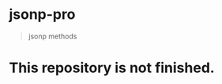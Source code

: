 # jsonp-pro

> jsonp methods

# This repository is not finished.

<!-- ## Status

[![Commitizen friendly](https://img.shields.io/badge/commitizen-friendly-brightgreen.svg)](http://commitizen.github.io/cz-cli/)

## Author

**vuese** © [peng](https://github.com/peng), Released under the [MIT](./LICENSE) License.<br>
Authored and maintained by HcySunYang.

> [github.com/peng](https://github.com/peng) · GitHub [@peng](https://github.com/peng) · Twitter [@peng](https://twitter.com/peng)

## License

MIT &copy; peng

## ajax jsonp method

## has support

```
{
 url:"", string => support url and url include data
 data:{}, object => key:value
 success:function, success callback
 load:function , files loaded callback
 callback:'', string
 callbackName:'', string
 noCallback:Boolean, if you need no callback set this true , default false
 charset:'', string charset of file
 timeout:number, ms set timeout time
 customUrl:Boolean, custom url , support not standard url support , if true data is invalid,default false
}
``` -->
